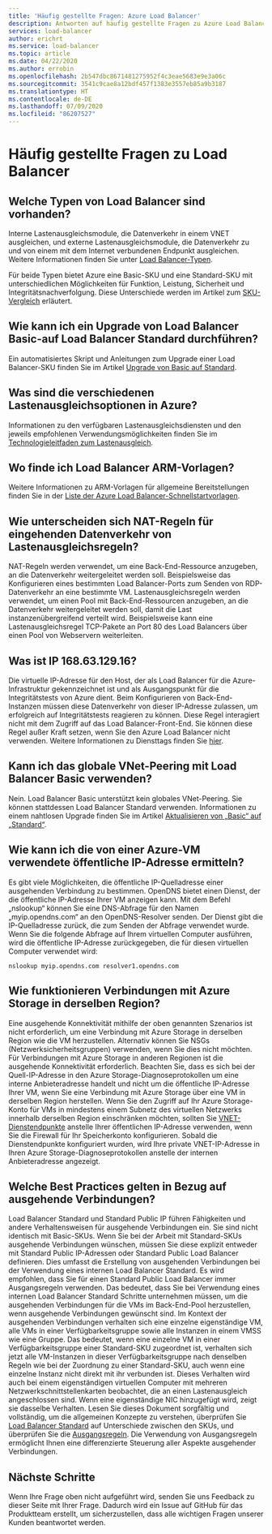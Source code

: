 ```yaml
---
title: 'Häufig gestellte Fragen: Azure Load Balancer'
description: Antworten auf häufig gestellte Fragen zu Azure Load Balancer.
services: load-balancer
author: erichrt
ms.service: load-balancer
ms.topic: article
ms.date: 04/22/2020
ms.author: errobin
ms.openlocfilehash: 2b547dbc8671481275952f4c3eae5683e9e3a06c
ms.sourcegitcommit: 3541c9cae8a12bdf457f1383e3557eb85a9b3187
ms.translationtype: HT
ms.contentlocale: de-DE
ms.lasthandoff: 07/09/2020
ms.locfileid: "86207527"
---
```

# <a name="load-balancer-frequently-asked-questions"></a>Häufig gestellte Fragen zu Load Balancer

## <a name="what-types-of-load-balancer-exist"></a>Welche Typen von Load Balancer sind vorhanden?
Interne Lastenausgleichsmodule, die Datenverkehr in einem VNET ausgleichen, und externe Lastenausgleichsmodule, die Datenverkehr zu und von einem mit dem Internet verbundenen Endpunkt ausgleichen. Weitere Informationen finden Sie unter [Load Balancer-Typen](components.md#frontend-ip-configurations). 

Für beide Typen bietet Azure eine Basic-SKU und eine Standard-SKU mit unterschiedlichen Möglichkeiten für Funktion, Leistung, Sicherheit und Integritätsnachverfolgung. Diese Unterschiede werden im Artikel zum [SKU-Vergleich](skus.md) erläutert.

 ## <a name="how-can-i-upgrade-from-a-basic-to-a-standard-load-balancer"></a>Wie kann ich ein Upgrade von Load Balancer Basic-auf Load Balancer Standard durchführen?
Ein automatisiertes Skript und Anleitungen zum Upgrade einer Load Balancer-SKU finden Sie im Artikel [Upgrade von Basic auf Standard](upgrade-basic-standard.md).

 ## <a name="what-are-the-different-load-balancing-options-in-azure"></a>Was sind die verschiedenen Lastenausgleichsoptionen in Azure?
Informationen zu den verfügbaren Lastenausgleichsdiensten und den jeweils empfohlenen Verwendungsmöglichkeiten finden Sie im [Technologieleitfaden zum Lastenausgleich](https://docs.microsoft.com/azure/architecture/guide/technology-choices/load-balancing-overview).

## <a name="where-can-i-find-load-balancer-arm-templates"></a>Wo finde ich Load Balancer ARM-Vorlagen?
Weitere Informationen zu ARM-Vorlagen für allgemeine Bereitstellungen finden Sie in der [Liste der Azure Load Balancer-Schnellstartvorlagen](https://docs.microsoft.com/azure/templates/microsoft.network/loadbalancers#quickstart-templates).

## <a name="how-are-inbound-nat-rules-different-from-load-balancing-rules"></a>Wie unterscheiden sich NAT-Regeln für eingehenden Datenverkehr von Lastenausgleichsregeln?
NAT-Regeln werden verwendet, um eine Back-End-Ressource anzugeben, an die Datenverkehr weitergeleitet werden soll. Beispielsweise das Konfigurieren eines bestimmten Load Balancer-Ports zum Senden von RDP-Datenverkehr an eine bestimmte VM. Lastenausgleichsregeln werden verwendet, um einen Pool mit Back-End-Ressourcen anzugeben, an die Datenverkehr weitergeleitet werden soll, damit die Last instanzenübergreifend verteilt wird. Beispielsweise kann eine Lastenausgleichsregel TCP-Pakete an Port 80 des Load Balancers über einen Pool von Webservern weiterleiten.

## <a name="what-is-ip-1686312916"></a>Was ist IP 168.63.129.16?
Die virtuelle IP-Adresse für den Host, der als Load Balancer für die Azure-Infrastruktur gekennzeichnet ist und als Ausgangspunkt für die Integritätstests von Azure dient. Beim Konfigurieren von Back-End-Instanzen müssen diese Datenverkehr von dieser IP-Adresse zulassen, um erfolgreich auf Integritätstests reagieren zu können. Diese Regel interagiert nicht mit dem Zugriff auf das Load Balancer-Front-End. Sie können diese Regel außer Kraft setzen, wenn Sie den Azure Load Balancer nicht verwenden. Weitere Informationen zu Diensttags finden Sie [hier](https://docs.microsoft.com/azure/virtual-network/service-tags-overview#available-service-tags).

## <a name="can-i-use-global-vnet-peering-with-basic-load-balancer"></a>Kann ich das globale VNet-Peering mit Load Balancer Basic verwenden?
Nein. Load Balancer Basic unterstützt kein globales VNet-Peering. Sie können stattdessen Load Balancer Standard verwenden. Informationen zu einem nahtlosen Upgrade finden Sie im Artikel [Aktualisieren von „Basic“ auf „Standard“](upgrade-basic-standard.md).

## <a name="how-can-i-discover-the-public-ip-that-an-azure-vm-uses"></a>Wie kann ich die von einer Azure-VM verwendete öffentliche IP-Adresse ermitteln?

Es gibt viele Möglichkeiten, die öffentliche IP-Quelladresse einer ausgehenden Verbindung zu bestimmen. OpenDNS bietet einen Dienst, der die öffentliche IP-Adresse Ihrer VM anzeigen kann.
Mit dem Befehl „nslookup“ können Sie eine DNS-Abfrage für den Namen „myip.opendns.com“ an den OpenDNS-Resolver senden. Der Dienst gibt die IP-Quelladresse zurück, die zum Senden der Abfrage verwendet wurde. Wenn Sie die folgende Abfrage auf Ihrem virtuellen Computer ausführen, wird die öffentliche IP-Adresse zurückgegeben, die für diesen virtuellen Computer verwendet wird:

 ```nslookup myip.opendns.com resolver1.opendns.com```

## <a name="how-do-connections-to-azure-storage-in-the-same-region-work"></a>Wie funktionieren Verbindungen mit Azure Storage in derselben Region?
Eine ausgehende Konnektivität mithilfe der oben genannten Szenarios ist nicht erforderlich, um eine Verbindung mit Azure Storage in derselben Region wie die VM herzustellen. Alternativ können Sie NSGs (Netzwerksicherheitsgruppen) verwenden, wenn Sie dies nicht möchten. Für Verbindungen mit Azure Storage in anderen Regionen ist die ausgehende Konnektivität erforderlich. Beachten Sie, dass es sich bei der Quell-IP-Adresse in den Azure Storage-Diagnoseprotokollen um eine interne Anbieteradresse handelt und nicht um die öffentliche IP-Adresse Ihrer VM, wenn Sie eine Verbindung mit Azure Storage über eine VM in derselben Region herstellen. Wenn Sie den Zugriff auf Ihr Azure Storage-Konto für VMs in mindestens einem Subnetz des virtuellen Netzwerks innerhalb derselben Region einschränken möchten, sollten Sie [VNET-Dienstendpunkte](../virtual-network/virtual-network-service-endpoints-overview.md) anstelle Ihrer öffentlichen IP-Adresse verwenden, wenn Sie die Firewall für Ihr Speicherkonto konfigurieren. Sobald die Dienstendpunkte konfiguriert wurden, wird Ihre private VNET-IP-Adresse in Ihren Azure Storage-Diagnoseprotokollen anstelle der internen Anbieteradresse angezeigt.

## <a name="what-are-best-practises-with-respect-to-outbound-connectivity"></a>Welche Best Practices gelten in Bezug auf ausgehende Verbindungen?
Load Balancer Standard und Standard Public IP führen Fähigkeiten und andere Verhaltensweisen für ausgehende Verbindungen ein. Sie sind nicht identisch mit Basic-SKUs. Wenn Sie bei der Arbeit mit Standard-SKUs ausgehende Verbindungen wünschen, müssen Sie diese explizit entweder mit Standard Public IP-Adressen oder Standard Public Load Balancer definieren. Dies umfasst die Erstellung von ausgehenden Verbindungen bei der Verwendung eines internen Load Balancer Standard. Es wird empfohlen, dass Sie für einen Standard Public Load Balancer immer Ausgangsregeln verwenden. Das bedeutet, dass Sie bei Verwendung eines internen Load Balancer Standard Schritte unternehmen müssen, um die ausgehenden Verbindungen für die VMs im Back-End-Pool herzustellen, wenn ausgehende Verbindungen gewünscht sind. Im Kontext der ausgehenden Verbindungen verhalten sich eine einzelne eigenständige VM, alle VMs in einer Verfügbarkeitsgruppe sowie alle Instanzen in einem VMSS wie eine Gruppe. Das bedeutet, wenn eine einzelne VM in einer Verfügbarkeitsgruppe einer Standard-SKU zugeordnet ist, verhalten sich jetzt alle VM-Instanzen in dieser Verfügbarkeitsgruppe nach denselben Regeln wie bei der Zuordnung zu einer Standard-SKU, auch wenn eine einzelne Instanz nicht direkt mit ihr verbunden ist. Dieses Verhalten wird auch bei einem eigenständigen virtuellen Computer mit mehreren Netzwerkschnittstellenkarten beobachtet, die an einen Lastenausgleich angeschlossen sind. Wenn eine eigenständige NIC hinzugefügt wird, zeigt sie dasselbe Verhalten. Lesen Sie dieses Dokument sorgfältig und vollständig, um die allgemeinen Konzepte zu verstehen, überprüfen Sie [Load Balancer Standard](load-balancer-standard-overview.md) auf Unterschiede zwischen den SKUs, und überprüfen Sie die [Ausgangsregeln](load-balancer-outbound-connections.md#outboundrules).
Die Verwendung von Ausgangsregeln ermöglicht Ihnen eine differenzierte Steuerung aller Aspekte ausgehender Verbindungen.
 
## <a name="next-steps"></a>Nächste Schritte
Wenn Ihre Frage oben nicht aufgeführt wird, senden Sie uns Feedback zu dieser Seite mit Ihrer Frage. Dadurch wird ein Issue auf GitHub für das Produktteam erstellt, um sicherzustellen, dass alle wichtigen Fragen unserer Kunden beantwortet werden.
